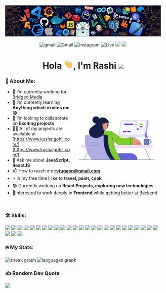 ![img](banner-git.png)
<div align="center">

![gmail](https://img.shields.io/badge/Gmail-EA4335.svg?style=for-the-badge&logo=Gmail&logoColor=white)
![Gmail](https://img.shields.io/badge/LinkedIn-0A66C2.svg?style=for-the-badge&logo=LinkedIn&logoColor=white)
![Instagram](https://img.shields.io/badge/freeCodeCamp-0A0A23.svg?style=for-the-badge&logo=freeCodeCamp&logoColor=white)
![Live](https://img.shields.io/badge/HackerRank-00EA64.svg?style=for-the-badge&logo=HackerRank&logoColor=white)
![](https://img.shields.io/badge/Peerlist-00AA45.svg?style=for-the-badge&logo=Peerlist&logoColor=white)
![](https://img.shields.io/badge/Codecademy-1F4056.svg?style=for-the-badge&logo=Codecademy&logoColor=white)

<h1 align="center">Hola <img src="https://raw.githubusercontent.com/ABSphreak/ABSphreak/master/gifs/Hi.gif" width="30px">, I'm Rashi <img src="https://emojis.slackmojis.com/emojis/images/1531849430/4246/blob-sunglasses.gif?1531849430" width="29"/></h1>
</div>

<div align="top">
    <img align="right" alt="Gif" src="giphy-git1.gif" width="290" />
  </div>
<h3 align="left">💫  About Me:</h3>
<div>
  

  <div align="left">

  *   🔭 I’m currently working for [Bridged Media](http://bridged.media/)
  *   🌱 I’m currently learning **Anything which excites me😊**
  *   👯 I’m looking to collaborate on **Exciting projects**
  *   👨‍💻 All of my projects are available at [https://www.kushalgohil.com/](https://www.kushalgohil.com/)
  *   💬 Ask me about **JavaScript, ReactJS**
  *   📫 How to reach me **rvtugaon@gmail.com**
  *   ⚡ In my free time I like to **travel, paint, cook**
  *   📚 Currently working on **React Projects, exploring new technologies**
  *   🌱Interested to work deeply in **Frontend** while getting better at Backend
  
  </div>
<br>


<h3 align="left">🛠 Skills:</h3>
<div align="left">
    
![](https://img.shields.io/badge/JavaScript-F7DF1E.svg?style=for-the-badge&logo=JavaScript&logoColor=black)
![](https://img.shields.io/badge/React-61DAFB.svg?style=for-the-badge&logo=React&logoColor=black)
![](https://img.shields.io/badge/React%20Router-CA4245.svg?style=for-the-badge&logo=React-Router&logoColor=white)
![](https://img.shields.io/badge/HTML5-E34F26.svg?style=for-the-badge&logo=HTML5&logoColor=white)
![](https://img.shields.io/badge/CSS3-1572B6.svg?style=for-the-badge&logo=CSS3&logoColor=white)
![](https://img.shields.io/badge/Bootstrap-7952B3.svg?style=for-the-badge&logo=Bootstrap&logoColor=white)
![](https://img.shields.io/badge/Tailwind%20CSS-06B6D4.svg?style=for-the-badge&logo=Tailwind-CSS&logoColor=white)
![](https://img.shields.io/badge/styledcomponents-DB7093.svg?style=for-the-badge&logo=styled-components&logoColor=white)
![](https://img.shields.io/badge/Redux-764ABC.svg?style=for-the-badge&logo=Redux&logoColor=white)
![](https://img.shields.io/badge/MUI-007FFF.svg?style=for-the-badge&logo=MUI&logoColor=white)
![](https://img.shields.io/badge/npm-CB3837.svg?style=for-the-badge&logo=npm&logoColor=white)
![](https://img.shields.io/badge/Vite-646CFF.svg?style=for-the-badge&logo=Vite&logoColor=white)
![](https://img.shields.io/badge/Webpack-8DD6F9.svg?style=for-the-badge&logo=Webpack&logoColor=black)
![](https://img.shields.io/badge/Git-F05032.svg?style=for-the-badge&logo=Git&logoColor=white)
![](https://img.shields.io/badge/GitHub-181717.svg?style=for-the-badge&logo=GitHub&logoColor=white)
![](https://img.shields.io/badge/GitLab-FC6D26.svg?style=for-the-badge&logo=GitLab&logoColor=white) 
![](https://img.shields.io/badge/Jest-C21325.svg?style=for-the-badge&logo=Jest&logoColor=white)
![](https://img.shields.io/badge/Rapid-0055DA.svg?style=for-the-badge&logo=Rapid&logoColor=white)
![](https://img.shields.io/badge/Netlify-00C7B7.svg?style=for-the-badge&logo=Netlify&logoColor=white)
![](https://img.shields.io/badge/Vercel-000000.svg?style=for-the-badge&logo=Vercel&logoColor=white)
![](https://img.shields.io/badge/Canva-00C4CC.svg?style=for-the-badge&logo=Canva&logoColor=white)
![](https://img.shields.io/badge/C++-00599C.svg?style=for-the-badge&logo=C++&logoColor=white)
![](https://img.shields.io/badge/MySQL-4479A1.svg?style=for-the-badge&logo=MySQL&logoColor=white)
![](https://img.shields.io/badge/Node.js-339933.svg?style=for-the-badge&logo=nodedotjs&logoColor=white)
![](https://img.shields.io/badge/Firebase-FFCA28.svg?style=for-the-badge&logo=Firebase&logoColor=black)
![](https://img.shields.io/badge/Visual%20Studio%20Code-007ACC.svg?style=for-the-badge&logo=Visual-Studio-Code&logoColor=white)
![](https://img.shields.io/badge/Linux-FCC624.svg?style=for-the-badge&logo=Linux&logoColor=black)
![](https://img.shields.io/badge/Axios-5A29E4.svg?style=for-the-badge&logo=Axios&logoColor=white)


###

<h3 align="left">🔥   My Stats:</h3>

###



<div align="left">
  <img height="180em" src="https://streak-stats.demolab.com?user=vrashi16&locale=en&mode=daily&theme=light&hide_border=false&border_radius=5&order=3" height="220" alt="streak graph"  />
  <img height="180em" src="https://github-readme-stats.vercel.app/api/top-langs?username=vrashi16&locale=en&hide_title=false&layout=compact&card_width=320&langs_count=5&hide_border=false&order=2" height="150" alt="languages graph"  />
</div>

###

### ✍️ Random Dev Quote
![](https://quotes-github-readme.vercel.app/api?type=horizontal&theme=algolia)





